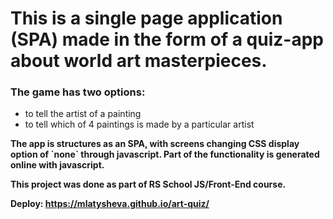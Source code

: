 # This is a single page application (SPA) made in the form of a quiz-app about world art masterpieces.

### The game has two options:
- to tell the artist of a painting
- to tell which of 4 paintings is made by a particular artist
<b>
The app is structures as an SPA, with screens changing CSS display option of `none` through javascript.
Part of the functionality is generated online with javascript.

This project was done as part of RS School JS/Front-End course.

Deploy: https://mlatysheva.github.io/art-quiz/